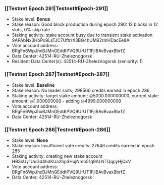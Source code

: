 ### [[Testnet Epoch 291|Testnet#Epoch-291]]
* Stake level: **Bonus**
* Stake reason: Good block production during epoch 290: 12 blocks in 12 slots, 0% skip rate
* Staking activity: stake account busy due to transient stake activation: 9APAbNx3HbPo9LsTJC7UftrrX3BG4hUM92rmHDacEe8A
* Vote account address: BRgFn6WpJhxBJMnGEddtPVQ9UrUT1FjiBAvBvaxBbrfZ
* Data Center: 42514-RU-Zheleznogorsk
* Resident Data Center(s): 42514-RU-Zheleznogorsk (seniority: 1)
### [[Testnet Epoch 287|Testnet#Epoch-287]]
* Stake level: **Baseline**
* Stake reason: No leader slots; 298560 credits earned in epoch 286
* Staking activity: target stake amount: ◎5000.000000000, current stake amount: ◎1.000000000 - adding ◎4999.000000000
* Vote account address: BRgFn6WpJhxBJMnGEddtPVQ9UrUT1FjiBAvBvaxBbrfZ
* Data Center: 42514-RU-Zheleznogorsk
### [[Testnet Epoch 286|Testnet#Epoch-286]]
* Stake level: **None**
* Stake reason: Insufficient vote credits: 27646 credits earned in epoch 285
* Staking activity: creating new stake account HB3sUy1UuGd4hdKUa2hpSHujNmb51q9ALNTQqpyHjQxV
* Vote account address: BRgFn6WpJhxBJMnGEddtPVQ9UrUT1FjiBAvBvaxBbrfZ
* Data Center: 42514-RU-Zheleznogorsk